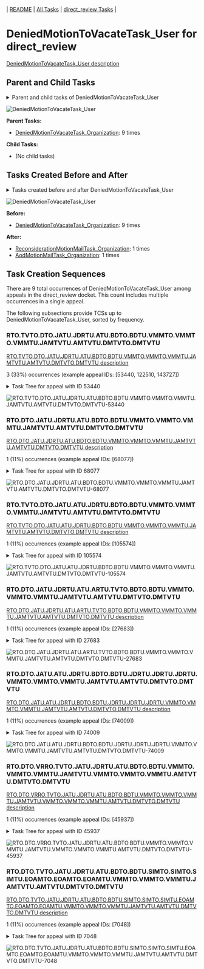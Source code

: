 <!-- DO NOT EDIT THIS FILE.  This file is autogenerated. -->
| [README](../README.md) | [All Tasks](../alltasks.md) | [direct_review Tasks](tasklist.md) |

# DeniedMotionToVacateTask_User for direct_review

[DeniedMotionToVacateTask_User description](../descr/DeniedMotionToVacateTask_User.md)

## Parent and Child Tasks

<details><summary markdown='span'>Parent and child tasks of DeniedMotionToVacateTask_User
</summary>

```
digraph G {
rankdir=LR;
node [shape=box]
"DeniedMotionToVacateTask_Organization" -> "DeniedMotionToVacateTask_User" [label=9]
}
```
</details>

![DeniedMotionToVacateTask_User](dot/DeniedMotionToVacateTask_User-parentchild.dot.png)

**Parent Tasks:**

   * [DeniedMotionToVacateTask_Organization](DeniedMotionToVacateTask_Organization.md): 9 times

**Child Tasks:**

   * (No child tasks)

## Tasks Created Before and After

<details><summary markdown='span'>Tasks created before and after DeniedMotionToVacateTask_User</summary>

```
digraph G {
rankdir=LR;

"DeniedMotionToVacateTask_User" -> "ReconsiderationMotionMailTask_Organization" [label=1]
"DeniedMotionToVacateTask_User" -> "AodMotionMailTask_Organization" [label=1]
"DeniedMotionToVacateTask_Organization" -> "DeniedMotionToVacateTask_User" [label=9]
}
```
</details>

![DeniedMotionToVacateTask_User](dot/DeniedMotionToVacateTask_User.dot.png)

**Before:**

   * [DeniedMotionToVacateTask_Organization](DeniedMotionToVacateTask_Organization.md): 9 times

**After:**

   * [ReconsiderationMotionMailTask_Organization](ReconsiderationMotionMailTask_Organization.md): 1 times
   * [AodMotionMailTask_Organization](AodMotionMailTask_Organization.md): 1 times

## Task Creation Sequences

There are 9 total occurrences of DeniedMotionToVacateTask_User among appeals in the direct_review docket.  This count includes multiple occurrences in a single appeal.

The following subsections provide TCSs up to DeniedMotionToVacateTask_User, sorted by frequency.

### RTO.TVTO.DTO.JATU.JDRTU.ATU.BDTO.BDTU.VMMTO.VMMTO.VMMTU.JAMTVTU.AMTVTU.DMTVTO.DMTVTU

[RTO.TVTO.DTO.JATU.JDRTU.ATU.BDTO.BDTU.VMMTO.VMMTO.VMMTU.JAMTVTU.AMTVTU.DMTVTO.DMTVTU description](../descr/RTO.TVTO.DTO.JATU.JDRTU.ATU.BDTO.BDTU.VMMTO.VMMTO.VMMTU.JAMTVTU.AMTVTU.DMTVTO.DMTVTU.md)

3 (33%) occurrences (example appeal IDs: [53440, 122510, 143727])

<details><summary markdown='span'>Task Tree for appeal with ID 53440</summary>

```
@startuml
skinparam {
  ObjectBorderColor #555
  ObjectBorderThickness 0
  ObjectFontStyle bold
  ObjectFontSize 14
  ObjectAttributeFontColor #333
  ObjectAttributeFontSize 12
}
  object 0.RootTask #8dd3c7 {
Organization
}
  object 1.TrackVeteranTask #bebada {
Organization
}
  object 2.DistributionTask #ffffb3 {
Organization
}
  object 3.JudgeAssignTask #ccebc5 {
User
}
  object 4.JudgeDecisionReviewTask #d9d9d9 {
User
}
  object 5.AttorneyTask #bc80bd {
User
}
  object 6.BvaDispatchTask #b3de69 {
Organization
}
  object 7.BvaDispatchTask #b3de69 {
User
}
  object 8.VacateMotionMailTask #ffffb3 {
Organization
}
  object 9.VacateMotionMailTask #ffffb3 {
Organization
}
  object 10.VacateMotionMailTask #ffffb3 {
Organization
}
  object 11.VacateMotionMailTask #ffffb3 {
Organization
}
  object 12.VacateMotionMailTask #ffffb3 {
User
}
  object 13.VacateMotionMailTask #ffffb3 {
User
}
  object 14.JudgeAddressMotionToVacateTask #1f77b4 {
User
}
  object 15.PulacCerulloTask #bc80bd {
Organization
}
  object 16.PulacCerulloTask #bc80bd {
User
}
  object 17.AbstractMotionToVacateTask #d62728 {
User
}
  object 18.DeniedMotionToVacateTask #17becf {
Organization
}
  object 19.DeniedMotionToVacateTask #17becf {
User  <back:white>    </back>
}
0.RootTask -- 1.TrackVeteranTask
0.RootTask -- 2.DistributionTask
0.RootTask -- 3.JudgeAssignTask
0.RootTask -- 4.JudgeDecisionReviewTask
4.JudgeDecisionReviewTask -- 5.AttorneyTask
0.RootTask -- 6.BvaDispatchTask
6.BvaDispatchTask -- 7.BvaDispatchTask
0.RootTask -- 8.VacateMotionMailTask
8.VacateMotionMailTask -- 9.VacateMotionMailTask
0.RootTask -- 10.VacateMotionMailTask
10.VacateMotionMailTask -- 11.VacateMotionMailTask
11.VacateMotionMailTask -- 12.VacateMotionMailTask
9.VacateMotionMailTask -- 13.VacateMotionMailTask
13.VacateMotionMailTask -- 14.JudgeAddressMotionToVacateTask
14.JudgeAddressMotionToVacateTask -- 15.PulacCerulloTask
15.PulacCerulloTask -- 16.PulacCerulloTask
13.VacateMotionMailTask -- 17.AbstractMotionToVacateTask
17.AbstractMotionToVacateTask -- 18.DeniedMotionToVacateTask
18.DeniedMotionToVacateTask -- 19.DeniedMotionToVacateTask
@enduml
```
</details>

![RTO.TVTO.DTO.JATU.JDRTU.ATU.BDTO.BDTU.VMMTO.VMMTO.VMMTU.JAMTVTU.AMTVTU.DMTVTO.DMTVTU-53440](uml/RTO.TVTO.DTO.JATU.JDRTU.ATU.BDTO.BDTU.VMMTO.VMMTO.VMMTU.JAMTVTU.AMTVTU.DMTVTO.DMTVTU-53440.png)

### RTO.DTO.JATU.JDRTU.ATU.BDTO.BDTU.VMMTO.VMMTO.VMMTU.JAMTVTU.AMTVTU.DMTVTO.DMTVTU

[RTO.DTO.JATU.JDRTU.ATU.BDTO.BDTU.VMMTO.VMMTO.VMMTU.JAMTVTU.AMTVTU.DMTVTO.DMTVTU description](../descr/RTO.DTO.JATU.JDRTU.ATU.BDTO.BDTU.VMMTO.VMMTO.VMMTU.JAMTVTU.AMTVTU.DMTVTO.DMTVTU.md)

1 (11%) occurrences (example appeal IDs: [68077])

<details><summary markdown='span'>Task Tree for appeal with ID 68077</summary>

```
@startuml
skinparam {
  ObjectBorderColor #555
  ObjectBorderThickness 0
  ObjectFontStyle bold
  ObjectFontSize 14
  ObjectAttributeFontColor #333
  ObjectAttributeFontSize 12
}
  object 0.RootTask #8dd3c7 {
Organization
}
  object 1.DistributionTask #ffffb3 {
Organization
}
  object 2.JudgeAssignTask #ccebc5 {
User
}
  object 3.JudgeDecisionReviewTask #d9d9d9 {
User
}
  object 4.AttorneyTask #bc80bd {
User
}
  object 5.BvaDispatchTask #b3de69 {
Organization
}
  object 6.BvaDispatchTask #b3de69 {
User
}
  object 7.VacateMotionMailTask #ffffb3 {
Organization
}
  object 8.VacateMotionMailTask #ffffb3 {
Organization
}
  object 9.VacateMotionMailTask #ffffb3 {
User
}
  object 10.JudgeAddressMotionToVacateTask #1f77b4 {
User
}
  object 11.AbstractMotionToVacateTask #d62728 {
User
}
  object 12.DeniedMotionToVacateTask #17becf {
Organization
}
  object 13.DeniedMotionToVacateTask #17becf {
User  <back:white>    </back>
}
0.RootTask -- 1.DistributionTask
0.RootTask -- 2.JudgeAssignTask
0.RootTask -- 3.JudgeDecisionReviewTask
3.JudgeDecisionReviewTask -- 4.AttorneyTask
0.RootTask -- 5.BvaDispatchTask
5.BvaDispatchTask -- 6.BvaDispatchTask
0.RootTask -- 7.VacateMotionMailTask
7.VacateMotionMailTask -- 8.VacateMotionMailTask
8.VacateMotionMailTask -- 9.VacateMotionMailTask
9.VacateMotionMailTask -- 10.JudgeAddressMotionToVacateTask
9.VacateMotionMailTask -- 11.AbstractMotionToVacateTask
11.AbstractMotionToVacateTask -- 12.DeniedMotionToVacateTask
12.DeniedMotionToVacateTask -- 13.DeniedMotionToVacateTask
@enduml
```
</details>

![RTO.DTO.JATU.JDRTU.ATU.BDTO.BDTU.VMMTO.VMMTO.VMMTU.JAMTVTU.AMTVTU.DMTVTO.DMTVTU-68077](uml/RTO.DTO.JATU.JDRTU.ATU.BDTO.BDTU.VMMTO.VMMTO.VMMTU.JAMTVTU.AMTVTU.DMTVTO.DMTVTU-68077.png)

### RTO.TVTO.DTO.JATU.ATU.JDRTU.BDTO.BDTU.VMMTO.VMMTO.VMMTU.JAMTVTU.AMTVTU.DMTVTO.DMTVTU

[RTO.TVTO.DTO.JATU.ATU.JDRTU.BDTO.BDTU.VMMTO.VMMTO.VMMTU.JAMTVTU.AMTVTU.DMTVTO.DMTVTU description](../descr/RTO.TVTO.DTO.JATU.ATU.JDRTU.BDTO.BDTU.VMMTO.VMMTO.VMMTU.JAMTVTU.AMTVTU.DMTVTO.DMTVTU.md)

1 (11%) occurrences (example appeal IDs: [105574])

<details><summary markdown='span'>Task Tree for appeal with ID 105574</summary>

```
@startuml
skinparam {
  ObjectBorderColor #555
  ObjectBorderThickness 0
  ObjectFontStyle bold
  ObjectFontSize 14
  ObjectAttributeFontColor #333
  ObjectAttributeFontSize 12
}
  object 0.RootTask #8dd3c7 {
Organization
}
  object 1.TrackVeteranTask #bebada {
Organization
}
  object 2.DistributionTask #ffffb3 {
Organization
}
  object 3.JudgeAssignTask #ccebc5 {
User
}
  object 4.JudgeDecisionReviewTask #d9d9d9 {
User
}
  object 5.AttorneyTask #bc80bd {
User
}
  object 6.JudgeDecisionReviewTask #d9d9d9 {
User
}
  object 7.JudgeDecisionReviewTask #d9d9d9 {
User
}
  object 8.BvaDispatchTask #b3de69 {
Organization
}
  object 9.BvaDispatchTask #b3de69 {
User
}
  object 10.VacateMotionMailTask #ffffb3 {
Organization
}
  object 11.VacateMotionMailTask #ffffb3 {
Organization
}
  object 12.VacateMotionMailTask #ffffb3 {
User
}
  object 13.JudgeAddressMotionToVacateTask #1f77b4 {
User
}
  object 14.AbstractMotionToVacateTask #d62728 {
User
}
  object 15.DeniedMotionToVacateTask #17becf {
Organization
}
  object 16.DeniedMotionToVacateTask #17becf {
User  <back:white>    </back>
}
0.RootTask -- 1.TrackVeteranTask
0.RootTask -- 2.DistributionTask
0.RootTask -- 3.JudgeAssignTask
0.RootTask -- 4.JudgeDecisionReviewTask
7.JudgeDecisionReviewTask -- 5.AttorneyTask
0.RootTask -- 6.JudgeDecisionReviewTask
0.RootTask -- 7.JudgeDecisionReviewTask
0.RootTask -- 8.BvaDispatchTask
8.BvaDispatchTask -- 9.BvaDispatchTask
0.RootTask -- 10.VacateMotionMailTask
10.VacateMotionMailTask -- 11.VacateMotionMailTask
11.VacateMotionMailTask -- 12.VacateMotionMailTask
12.VacateMotionMailTask -- 13.JudgeAddressMotionToVacateTask
12.VacateMotionMailTask -- 14.AbstractMotionToVacateTask
14.AbstractMotionToVacateTask -- 15.DeniedMotionToVacateTask
15.DeniedMotionToVacateTask -- 16.DeniedMotionToVacateTask
@enduml
```
</details>

![RTO.TVTO.DTO.JATU.ATU.JDRTU.BDTO.BDTU.VMMTO.VMMTO.VMMTU.JAMTVTU.AMTVTU.DMTVTO.DMTVTU-105574](uml/RTO.TVTO.DTO.JATU.ATU.JDRTU.BDTO.BDTU.VMMTO.VMMTO.VMMTU.JAMTVTU.AMTVTU.DMTVTO.DMTVTU-105574.png)

### RTO.DTO.JATU.JDRTU.ATU.ARTU.TVTO.BDTO.BDTU.VMMTO.VMMTO.VMMTU.JAMTVTU.AMTVTU.DMTVTO.DMTVTU

[RTO.DTO.JATU.JDRTU.ATU.ARTU.TVTO.BDTO.BDTU.VMMTO.VMMTO.VMMTU.JAMTVTU.AMTVTU.DMTVTO.DMTVTU description](../descr/RTO.DTO.JATU.JDRTU.ATU.ARTU.TVTO.BDTO.BDTU.VMMTO.VMMTO.VMMTU.JAMTVTU.AMTVTU.DMTVTO.DMTVTU.md)

1 (11%) occurrences (example appeal IDs: [27683])

<details><summary markdown='span'>Task Tree for appeal with ID 27683</summary>

```
@startuml
skinparam {
  ObjectBorderColor #555
  ObjectBorderThickness 0
  ObjectFontStyle bold
  ObjectFontSize 14
  ObjectAttributeFontColor #333
  ObjectAttributeFontSize 12
}
  object 0.RootTask #8dd3c7 {
Organization
}
  object 1.DistributionTask #ffffb3 {
Organization
}
  object 2.JudgeAssignTask #ccebc5 {
User
}
  object 3.JudgeDecisionReviewTask #d9d9d9 {
User
}
  object 4.AttorneyTask #bc80bd {
User
}
  object 5.AttorneyRewriteTask #b3de69 {
User
}
  object 6.TrackVeteranTask #bebada {
Organization
}
  object 7.BvaDispatchTask #b3de69 {
Organization
}
  object 8.BvaDispatchTask #b3de69 {
User
}
  object 9.BvaDispatchTask #b3de69 {
User
}
  object 10.BvaDispatchTask #b3de69 {
User
}
  object 11.VacateMotionMailTask #ffffb3 {
Organization
}
  object 12.VacateMotionMailTask #ffffb3 {
Organization
}
  object 13.VacateMotionMailTask #ffffb3 {
User
}
  object 14.JudgeAddressMotionToVacateTask #1f77b4 {
User
}
  object 15.AbstractMotionToVacateTask #d62728 {
User
}
  object 16.DeniedMotionToVacateTask #17becf {
Organization
}
  object 17.DeniedMotionToVacateTask #17becf {
User  <back:white>    </back>
}
0.RootTask -- 1.DistributionTask
0.RootTask -- 2.JudgeAssignTask
0.RootTask -- 3.JudgeDecisionReviewTask
3.JudgeDecisionReviewTask -- 4.AttorneyTask
3.JudgeDecisionReviewTask -- 5.AttorneyRewriteTask
0.RootTask -- 6.TrackVeteranTask
0.RootTask -- 7.BvaDispatchTask
7.BvaDispatchTask -- 8.BvaDispatchTask
7.BvaDispatchTask -- 9.BvaDispatchTask
7.BvaDispatchTask -- 10.BvaDispatchTask
0.RootTask -- 11.VacateMotionMailTask
11.VacateMotionMailTask -- 12.VacateMotionMailTask
12.VacateMotionMailTask -- 13.VacateMotionMailTask
13.VacateMotionMailTask -- 14.JudgeAddressMotionToVacateTask
13.VacateMotionMailTask -- 15.AbstractMotionToVacateTask
15.AbstractMotionToVacateTask -- 16.DeniedMotionToVacateTask
16.DeniedMotionToVacateTask -- 17.DeniedMotionToVacateTask
@enduml
```
</details>

![RTO.DTO.JATU.JDRTU.ATU.ARTU.TVTO.BDTO.BDTU.VMMTO.VMMTO.VMMTU.JAMTVTU.AMTVTU.DMTVTO.DMTVTU-27683](uml/RTO.DTO.JATU.JDRTU.ATU.ARTU.TVTO.BDTO.BDTU.VMMTO.VMMTO.VMMTU.JAMTVTU.AMTVTU.DMTVTO.DMTVTU-27683.png)

### RTO.DTO.JATU.ATU.JDRTU.BDTO.BDTU.JDRTU.JDRTU.JDRTU.VMMTO.VMMTO.VMMTU.JAMTVTU.AMTVTU.DMTVTO.DMTVTU

[RTO.DTO.JATU.ATU.JDRTU.BDTO.BDTU.JDRTU.JDRTU.JDRTU.VMMTO.VMMTO.VMMTU.JAMTVTU.AMTVTU.DMTVTO.DMTVTU description](../descr/RTO.DTO.JATU.ATU.JDRTU.BDTO.BDTU.JDRTU.JDRTU.JDRTU.VMMTO.VMMTO.VMMTU.JAMTVTU.AMTVTU.DMTVTO.DMTVTU.md)

1 (11%) occurrences (example appeal IDs: [74009])

<details><summary markdown='span'>Task Tree for appeal with ID 74009</summary>

```
@startuml
skinparam {
  ObjectBorderColor #555
  ObjectBorderThickness 0
  ObjectFontStyle bold
  ObjectFontSize 14
  ObjectAttributeFontColor #333
  ObjectAttributeFontSize 12
}
  object 0.RootTask #8dd3c7 {
Organization
}
  object 1.DistributionTask #ffffb3 {
Organization
}
  object 2.JudgeAssignTask #ccebc5 {
User
}
  object 3.JudgeDecisionReviewTask #d9d9d9 {
User
}
  object 4.AttorneyTask #bc80bd {
User
}
  object 5.JudgeDecisionReviewTask #d9d9d9 {
User
}
  object 6.JudgeDecisionReviewTask #d9d9d9 {
User
}
  object 7.JudgeDecisionReviewTask #d9d9d9 {
User
}
  object 8.BvaDispatchTask #b3de69 {
Organization
}
  object 9.BvaDispatchTask #b3de69 {
User
}
  object 10.BvaDispatchTask #b3de69 {
User
}
  object 11.JudgeDispatchReturnTask #ffffb3 {
User
}
  object 12.JudgeDispatchReturnTask #ffffb3 {
User
}
  object 13.JudgeDispatchReturnTask #ffffb3 {
User
}
  object 14.VacateMotionMailTask #ffffb3 {
Organization
}
  object 15.VacateMotionMailTask #ffffb3 {
Organization
}
  object 16.VacateMotionMailTask #ffffb3 {
User
}
  object 17.JudgeAddressMotionToVacateTask #1f77b4 {
User
}
  object 18.AbstractMotionToVacateTask #d62728 {
User
}
  object 19.DeniedMotionToVacateTask #17becf {
Organization
}
  object 20.DeniedMotionToVacateTask #17becf {
User  <back:white>    </back>
}
0.RootTask -- 1.DistributionTask
0.RootTask -- 2.JudgeAssignTask
0.RootTask -- 3.JudgeDecisionReviewTask
7.JudgeDecisionReviewTask -- 4.AttorneyTask
0.RootTask -- 5.JudgeDecisionReviewTask
0.RootTask -- 6.JudgeDecisionReviewTask
0.RootTask -- 7.JudgeDecisionReviewTask
0.RootTask -- 8.BvaDispatchTask
8.BvaDispatchTask -- 9.BvaDispatchTask
8.BvaDispatchTask -- 10.BvaDispatchTask
10.BvaDispatchTask -- 11.JudgeDispatchReturnTask
10.BvaDispatchTask -- 12.JudgeDispatchReturnTask
10.BvaDispatchTask -- 13.JudgeDispatchReturnTask
0.RootTask -- 14.VacateMotionMailTask
14.VacateMotionMailTask -- 15.VacateMotionMailTask
15.VacateMotionMailTask -- 16.VacateMotionMailTask
16.VacateMotionMailTask -- 17.JudgeAddressMotionToVacateTask
16.VacateMotionMailTask -- 18.AbstractMotionToVacateTask
18.AbstractMotionToVacateTask -- 19.DeniedMotionToVacateTask
19.DeniedMotionToVacateTask -- 20.DeniedMotionToVacateTask
@enduml
```
</details>

![RTO.DTO.JATU.ATU.JDRTU.BDTO.BDTU.JDRTU.JDRTU.JDRTU.VMMTO.VMMTO.VMMTU.JAMTVTU.AMTVTU.DMTVTO.DMTVTU-74009](uml/RTO.DTO.JATU.ATU.JDRTU.BDTO.BDTU.JDRTU.JDRTU.JDRTU.VMMTO.VMMTO.VMMTU.JAMTVTU.AMTVTU.DMTVTO.DMTVTU-74009.png)

### RTO.DTO.VRRO.TVTO.JATU.JDRTU.ATU.BDTO.BDTU.VMMTO.VMMTO.VMMTU.JAMTVTU.VMMTO.VMMTO.VMMTU.AMTVTU.DMTVTO.DMTVTU

[RTO.DTO.VRRO.TVTO.JATU.JDRTU.ATU.BDTO.BDTU.VMMTO.VMMTO.VMMTU.JAMTVTU.VMMTO.VMMTO.VMMTU.AMTVTU.DMTVTO.DMTVTU description](../descr/RTO.DTO.VRRO.TVTO.JATU.JDRTU.ATU.BDTO.BDTU.VMMTO.VMMTO.VMMTU.JAMTVTU.VMMTO.VMMTO.VMMTU.AMTVTU.DMTVTO.DMTVTU.md)

1 (11%) occurrences (example appeal IDs: [45937])

<details><summary markdown='span'>Task Tree for appeal with ID 45937</summary>

```
@startuml
skinparam {
  ObjectBorderColor #555
  ObjectBorderThickness 0
  ObjectFontStyle bold
  ObjectFontSize 14
  ObjectAttributeFontColor #333
  ObjectAttributeFontSize 12
}
  object 0.RootTask #8dd3c7 {
Organization
}
  object 1.DistributionTask #ffffb3 {
Organization
}
  object 2.VeteranRecordRequest #ffed6f {
Organization
}
  object 3.TrackVeteranTask #bebada {
Organization
}
  object 4.InformalHearingPresentationTask #fdb462 {
Organization
}
  object 5.JudgeAssignTask #ccebc5 {
User
}
  object 6.JudgeAssignTask #ccebc5 {
User
}
  object 7.JudgeAssignTask #ccebc5 {
User
}
  object 8.JudgeDecisionReviewTask #d9d9d9 {
User
}
  object 9.AttorneyTask #bc80bd {
User
}
  object 10.BvaDispatchTask #b3de69 {
Organization
}
  object 11.BvaDispatchTask #b3de69 {
User
}
  object 12.BvaDispatchTask #b3de69 {
User
}
  object 13.VacateMotionMailTask #ffffb3 {
Organization
}
  object 14.VacateMotionMailTask #ffffb3 {
Organization
}
  object 15.VacateMotionMailTask #ffffb3 {
User
}
  object 16.TimedHoldTask #fccde5 {
User
}
  object 17.JudgeAddressMotionToVacateTask #1f77b4 {
User
}
  object 18.JudgeAddressMotionToVacateTask #1f77b4 {
User
}
  object 19.VacateMotionMailTask #ffffb3 {
Organization
}
  object 20.VacateMotionMailTask #ffffb3 {
Organization
}
  object 21.VacateMotionMailTask #ffffb3 {
User
}
  object 22.AbstractMotionToVacateTask #d62728 {
User
}
  object 23.DeniedMotionToVacateTask #17becf {
Organization
}
  object 24.DeniedMotionToVacateTask #17becf {
User  <back:white>    </back>
}
0.RootTask -- 1.DistributionTask
0.RootTask -- 2.VeteranRecordRequest
0.RootTask -- 3.TrackVeteranTask
0.RootTask -- 4.InformalHearingPresentationTask
0.RootTask -- 5.JudgeAssignTask
0.RootTask -- 6.JudgeAssignTask
0.RootTask -- 7.JudgeAssignTask
0.RootTask -- 8.JudgeDecisionReviewTask
8.JudgeDecisionReviewTask -- 9.AttorneyTask
0.RootTask -- 10.BvaDispatchTask
10.BvaDispatchTask -- 11.BvaDispatchTask
10.BvaDispatchTask -- 12.BvaDispatchTask
0.RootTask -- 13.VacateMotionMailTask
13.VacateMotionMailTask -- 14.VacateMotionMailTask
14.VacateMotionMailTask -- 15.VacateMotionMailTask
15.VacateMotionMailTask -- 16.TimedHoldTask
15.VacateMotionMailTask -- 17.JudgeAddressMotionToVacateTask
15.VacateMotionMailTask -- 18.JudgeAddressMotionToVacateTask
0.RootTask -- 19.VacateMotionMailTask
19.VacateMotionMailTask -- 20.VacateMotionMailTask
20.VacateMotionMailTask -- 21.VacateMotionMailTask
15.VacateMotionMailTask -- 22.AbstractMotionToVacateTask
22.AbstractMotionToVacateTask -- 23.DeniedMotionToVacateTask
23.DeniedMotionToVacateTask -- 24.DeniedMotionToVacateTask
@enduml
```
</details>

![RTO.DTO.VRRO.TVTO.JATU.JDRTU.ATU.BDTO.BDTU.VMMTO.VMMTO.VMMTU.JAMTVTU.VMMTO.VMMTO.VMMTU.AMTVTU.DMTVTO.DMTVTU-45937](uml/RTO.DTO.VRRO.TVTO.JATU.JDRTU.ATU.BDTO.BDTU.VMMTO.VMMTO.VMMTU.JAMTVTU.VMMTO.VMMTO.VMMTU.AMTVTU.DMTVTO.DMTVTU-45937.png)

### RTO.DTO.TVTO.JATU.JDRTU.ATU.BDTO.BDTU.SIMTO.SIMTO.SIMTU.EOAMTO.EOAMTO.EOAMTU.VMMTO.VMMTO.VMMTU.JAMTVTU.AMTVTU.DMTVTO.DMTVTU

[RTO.DTO.TVTO.JATU.JDRTU.ATU.BDTO.BDTU.SIMTO.SIMTO.SIMTU.EOAMTO.EOAMTO.EOAMTU.VMMTO.VMMTO.VMMTU.JAMTVTU.AMTVTU.DMTVTO.DMTVTU description](../descr/RTO.DTO.TVTO.JATU.JDRTU.ATU.BDTO.BDTU.SIMTO.SIMTO.SIMTU.EOAMTO.EOAMTO.EOAMTU.VMMTO.VMMTO.VMMTU.JAMTVTU.AMTVTU.DMTVTO.DMTVTU.md)

1 (11%) occurrences (example appeal IDs: [7048])

<details><summary markdown='span'>Task Tree for appeal with ID 7048</summary>

```
@startuml
skinparam {
  ObjectBorderColor #555
  ObjectBorderThickness 0
  ObjectFontStyle bold
  ObjectFontSize 14
  ObjectAttributeFontColor #333
  ObjectAttributeFontSize 12
}
  object 0.RootTask #8dd3c7 {
Organization
}
  object 1.DistributionTask #ffffb3 {
Organization
}
  object 2.TrackVeteranTask #bebada {
Organization
}
  object 3.JudgeAssignTask #ccebc5 {
User
}
  object 4.JudgeDecisionReviewTask #d9d9d9 {
User
}
  object 5.AttorneyTask #bc80bd {
User
}
  object 6.BvaDispatchTask #b3de69 {
Organization
}
  object 7.BvaDispatchTask #b3de69 {
User
}
  object 8.OtherMotionMailTask #ffed6f {
Organization
}
  object 9.OtherMotionMailTask #ffed6f {
Organization
}
  object 10.OtherMotionMailTask #ffed6f {
User
}
  object 11.StatusInquiryMailTask #fb8072 {
Organization
}
  object 12.StatusInquiryMailTask #fb8072 {
Organization
}
  object 13.StatusInquiryMailTask #fb8072 {
User
}
  object 14.EvidenceOrArgumentMailTask #ffffb3 {
Organization
}
  object 15.EvidenceOrArgumentMailTask #ffffb3 {
Organization
}
  object 16.EvidenceOrArgumentMailTask #ffffb3 {
User
}
  object 17.EvidenceOrArgumentMailTask #ffffb3 {
User
}
  object 18.VacateMotionMailTask #ffffb3 {
Organization
}
  object 19.VacateMotionMailTask #ffffb3 {
Organization
}
  object 20.VacateMotionMailTask #ffffb3 {
User
}
  object 21.JudgeAddressMotionToVacateTask #1f77b4 {
User
}
  object 22.AbstractMotionToVacateTask #d62728 {
User
}
  object 23.DeniedMotionToVacateTask #17becf {
Organization
}
  object 24.DeniedMotionToVacateTask #17becf {
User  <back:white>    </back>
}
  object 25.ReconsiderationMotionMailTask #fdb462 {
Organization
}
  object 26.ReconsiderationMotionMailTask #fdb462 {
Organization
}
  object 27.ReconsiderationMotionMailTask #fdb462 {
User
}
  object 28.VacateMotionMailTask #ffffb3 {
Organization
}
  object 29.VacateMotionMailTask #ffffb3 {
Organization
}
  object 30.VacateMotionMailTask #ffffb3 {
User
}
  object 31.JudgeAddressMotionToVacateTask #1f77b4 {
User
}
0.RootTask -- 1.DistributionTask
0.RootTask -- 2.TrackVeteranTask
0.RootTask -- 3.JudgeAssignTask
0.RootTask -- 4.JudgeDecisionReviewTask
4.JudgeDecisionReviewTask -- 5.AttorneyTask
0.RootTask -- 6.BvaDispatchTask
6.BvaDispatchTask -- 7.BvaDispatchTask
0.RootTask -- 8.OtherMotionMailTask
8.OtherMotionMailTask -- 9.OtherMotionMailTask
9.OtherMotionMailTask -- 10.OtherMotionMailTask
0.RootTask -- 11.StatusInquiryMailTask
11.StatusInquiryMailTask -- 12.StatusInquiryMailTask
12.StatusInquiryMailTask -- 13.StatusInquiryMailTask
0.RootTask -- 14.EvidenceOrArgumentMailTask
14.EvidenceOrArgumentMailTask -- 15.EvidenceOrArgumentMailTask
15.EvidenceOrArgumentMailTask -- 16.EvidenceOrArgumentMailTask
15.EvidenceOrArgumentMailTask -- 17.EvidenceOrArgumentMailTask
0.RootTask -- 18.VacateMotionMailTask
18.VacateMotionMailTask -- 19.VacateMotionMailTask
19.VacateMotionMailTask -- 20.VacateMotionMailTask
20.VacateMotionMailTask -- 21.JudgeAddressMotionToVacateTask
20.VacateMotionMailTask -- 22.AbstractMotionToVacateTask
22.AbstractMotionToVacateTask -- 23.DeniedMotionToVacateTask
23.DeniedMotionToVacateTask -- 24.DeniedMotionToVacateTask
0.RootTask -- 25.ReconsiderationMotionMailTask
25.ReconsiderationMotionMailTask -- 26.ReconsiderationMotionMailTask
26.ReconsiderationMotionMailTask -- 27.ReconsiderationMotionMailTask
0.RootTask -- 28.VacateMotionMailTask
28.VacateMotionMailTask -- 29.VacateMotionMailTask
29.VacateMotionMailTask -- 30.VacateMotionMailTask
30.VacateMotionMailTask -- 31.JudgeAddressMotionToVacateTask
@enduml
```
</details>

![RTO.DTO.TVTO.JATU.JDRTU.ATU.BDTO.BDTU.SIMTO.SIMTO.SIMTU.EOAMTO.EOAMTO.EOAMTU.VMMTO.VMMTO.VMMTU.JAMTVTU.AMTVTU.DMTVTO.DMTVTU-7048](uml/RTO.DTO.TVTO.JATU.JDRTU.ATU.BDTO.BDTU.SIMTO.SIMTO.SIMTU.EOAMTO.EOAMTO.EOAMTU.VMMTO.VMMTO.VMMTU.JAMTVTU.AMTVTU.DMTVTO.DMTVTU-7048.png)

